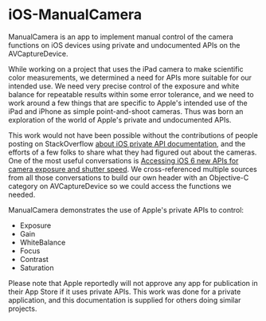 iOS-ManualCamera
=======================

ManualCamera is an app to implement manual control of the camera functions on iOS devices using private and undocumented APIs on the AVCaptureDevice.

While working on a project that uses the iPad camera to make scientific color measurements, we determined a need for APIs more suitable for our intended use. We need very precise control of the exposure and white balance for repeatable results within some error tolerance, and we need to work around a few things that are specific to Apple's intended use of the iPad and iPhone as simple point-and-shoot cameras. Thus was born an exploration of the world of Apple's private and undocumented APIs.

This work would not have been possible without the contributions of people posting on StackOverflow [about iOS private API documentation](http://stackoverflow.com/questions/1150360/ios-private-api-documentation/8063166#8063166), and the efforts of a few folks to share what they had figured out about the cameras. One of the most useful conversations is [Accessing iOS 6 new APIs for camera exposure and shutter speed](http://stackoverflow.com/questions/12635446/accessing-ios-6-new-apis-for-camera-exposure-and-shutter-speed/21443104#21443104). We cross-referenced multiple sources from all those conversations to build our own header with an Objective-C category on AVCaptureDevice so we could access the functions we needed.

ManualCamera demonstrates the use of Apple's private APIs to control:

* Exposure
* Gain
* WhiteBalance
* Focus
* Contrast
* Saturation

Please note that Apple reportedly will not approve any app for publication in their App Store if it uses private APIs. This work was done for a private application, and this documentation is supplied for others doing similar projects.
